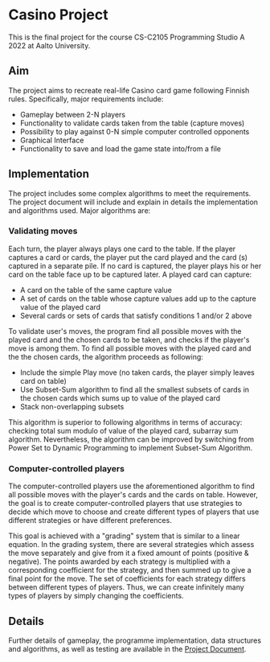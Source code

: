 # Casino Project

This is the final project for the course CS-C2105 Programming Studio A 2022 at Aalto University.

## Aim
The project aims to recreate real-life Casino card game following Finnish rules. Specifically, major requirements include:
* Gameplay between 2-N players
* Functionality to validate cards taken from the table (capture moves)
* Possibility to play against 0-N simple computer controlled opponents
* Graphical Interface
* Functionality to save and load the game state into/from a file

## Implementation
The project includes some complex algorithms to meet the requirements. The project document will include and explain in details the implementation and algorithms used. Major algorithms are:

### Validating moves
Each turn, the player always plays one card to the table. If the player captures a card or cards, the player put the card played and the card (s) captured in a separate pile. If no card is captured, the player plays his or her card on the table face up to be captured later. A played card can capture:
* A card on the table of the same capture value
* A set of cards on the table whose capture values add up to the capture value of the played
card
* Several cards or sets of cards that satisfy conditions 1 and/or 2 above

To validate user's moves, the program find all possible moves with the played card and the chosen cards to be taken, and checks if the player's move is among them. To find all possible moves with the played card and the the chosen cards, the algorithm proceeds as following:
* Include the simple Play move (no taken cards, the player simply leaves card on table)
* Use Subset-Sum algorithm to find all the smallest subsets of cards in the chosen cards which sums up to value of the played card
* Stack non-overlapping subsets

This algorithm is superior to following algorithms in terms of accuracy: checking total sum modulo of value of the played card, subarray sum algorithm. Nevertheless, the algorithm can be improved by switching from Power Set to Dynamic Programming to implement Subset-Sum Algorithm.

### Computer-controlled players
The computer-controlled players use the aforementioned algorithm to find all possible moves with the player's cards and the cards on table. However, the goal is to create computer-controlled players that use strategies to decide which move to choose and create different types of players that use different strategies or have different preferences.

This goal is achieved with a "grading" system that is similar to a linear equation. In the grading system, there are several strategies which assess the move separately and give from it a fixed amount of points (positive & negative). The points awarded by each strategy is multiplied with a corresponding coefficient for the strategy, and then summed up to give a final point for the move. The set of coefficients for each strategy differs between different types of players. Thus, we can create infinitely many types of players by simply changing the coefficients.

## Details
Further details of gameplay, the programme implementation, data structures and algorithms, as well as testing are available in the [Project Document](https://github.com/nghivo94/casino/blob/main/documents/Project%20Document.pdf).
